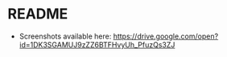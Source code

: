 # README

- Screenshots available here:
https://drive.google.com/open?id=1DK3SGAMUJ9zZZ6BTFHvyUh_PfuzQs3ZJ
